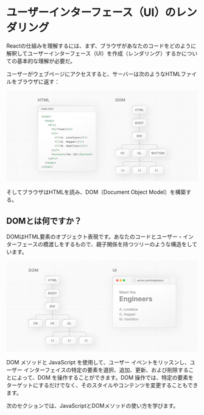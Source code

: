 # ユーザーインターフェース（UI）のレンダリング
Reactの仕組みを理解するには、まず、ブラウザがあなたのコードをどのように解釈してユーザーインターフェース（UI）を作成（レンダリング）するかについての基本的な理解が必要だ。

ユーザーがウェブページにアクセスすると、サーバーは次のようなHTMLファイルをブラウザに返す：
<p aling="center">
    <img src="https://github.com/ekrsw/react_foundation/blob/main/asset/02_1_learn-html-and-dom.jpg"/>
</p>
そしてブラウザはHTMLを読み、DOM（Document Object Model）を構築する。

## DOMとは何ですか？
DOMはHTML要素のオブジェクト表現です。あなたのコードとユーザー・インターフェースの橋渡しをするもので、親子関係を持つツリーのような構造をしています。
<p aling="center">
    <img src="https://github.com/ekrsw/react_foundation/blob/main/asset/02_2_learn-dom-and-ui.jpg"/>
</p>
DOM メソッドと JavaScript を使用して、ユーザー イベントをリッスンし、ユーザー インターフェイスの特定の要素を選択、追加、更新、および削除することによって、DOM を操作することができます。DOM 操作では、特定の要素をターゲットにするだけでなく、そのスタイルやコンテンツを変更することもできます。

次のセクションでは、JavaScriptとDOMメソッドの使い方を学びます。